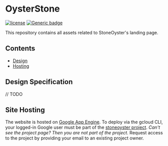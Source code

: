# OysterStone

[![license](https://img.shields.io/github/license/stone-oyster/landing.svg)](https://github.com/stone-oyster/landing/blob/master/LICENSE)
[![Generic badge](https://img.shields.io/badge/https://-stoneoyster.ca-PURPLE)](https://stoneoyster.ca)

This repository contains all assets related to StoneOyster's landing page.

## Contents

* [Design](#design-specification)
* [Hosting](#site-hosting)

## Design Specification

// TODO

## Site Hosting

The website is hosted on [Google App Engine](https://cloud.google.com/appengine/). To deploy via the gcloud CLI, your logged-in Google user must be part of the [stoneoyster project](https://console.cloud.google.com/home/dashboard?project=stoneoyster). *Can't see the project page? Then you are not part of the project*. Request access to the project by providing your email to an existing project owner.


